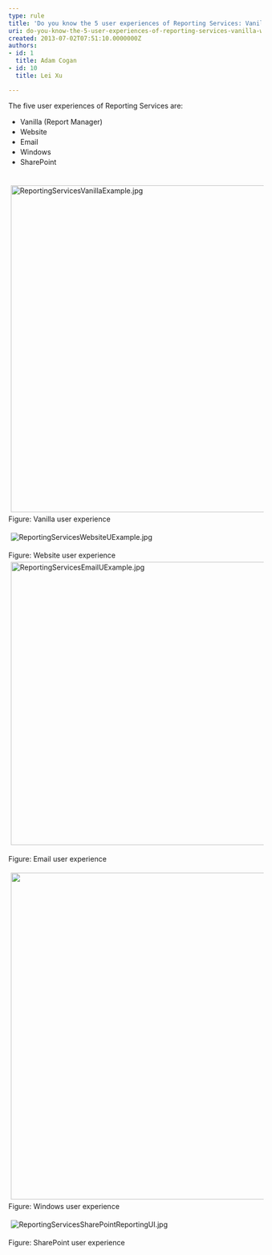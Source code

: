 ```yaml
---
type: rule
title: 'Do you know the 5 user experiences of Reporting Services: Vanilla, Website, Email, Windows and SharePoint'
uri: do-you-know-the-5-user-experiences-of-reporting-services-vanilla-website-email-windows-and-sharepoint
created: 2013-07-02T07:51:10.0000000Z
authors:
- id: 1
  title: Adam Cogan
- id: 10
  title: Lei Xu

---
```




<span class='intro'> ​The five user experiences of Reporting Services are&#58;<div><ul><li><span style="line-height&#58;20px;">Vanilla</span><span style="line-height&#58;20px;"> (Report Manager)</span></li><li><span style="line-height&#58;20px;">Website</span></li><li><span style="line-height&#58;20px;">Email</span></li><li><span style="line-height&#58;20px;">Windows</span></li><li><span style="line-height&#58;20px;">SharePoint​</span></li></ul></div> </span>

<p>​<img class="ssw-rteStyle-ImageArea" alt="ReportingServicesVanillaExample.jpg" src="/ReportingSolutions/RulesToBetterReportingSolutions/PublishingImages/ReportingServicesVanillaExample.jpg" style="margin&#58;5px;width&#58;650px;" /><span class="ssw-rteStyle-FigureNormal">Figure&#58; Vanilla user experience</span></p><p><img class="ssw-rteStyle-ImageArea" alt="ReportingServicesWebsiteUExample.jpg" src="/ReportingSolutions/RulesToBetterReportingSolutions/PublishingImages/ReportingServicesWebsiteUExample.jpg" style="margin&#58;5px;" />&#160;</p><p><span class="ssw-rteStyle-FigureNormal">​​Figure&#58; Website user experience</span><img class="ssw-rteStyle-ImageArea" alt="ReportingServicesEmailUExample.jpg" src="/ReportingSolutions/RulesToBetterReportingSolutions/PublishingImages/ReportingServicesEmailUExample.jpg" style="margin&#58;5px;width&#58;563px;" /></p><p><span class="ssw-rteStyle-FigureNormal">Figure&#58; Email user experience</span></p><p><img class="ssw-rteStyle-ImageArea" src="/ReportingSolutions/RulesToBetterReportingSolutions/PublishingImages/ReportingServicesWindowsUExample.jpg" alt="" style="margin&#58;5px;width&#58;650px;" /><br>Figure&#58; Windows user experience</p><p><img class="ssw-rteStyle-ImageArea" alt="ReportingServicesSharePointReportingUI.jpg" src="/ReportingSolutions/RulesToBetterReportingSolutions/PublishingImages/ReportingServicesSharePointReportingUI.jpg" style="margin&#58;5px;" />&#160;</p><p>Figure&#58; SharePoint user experience</p>



